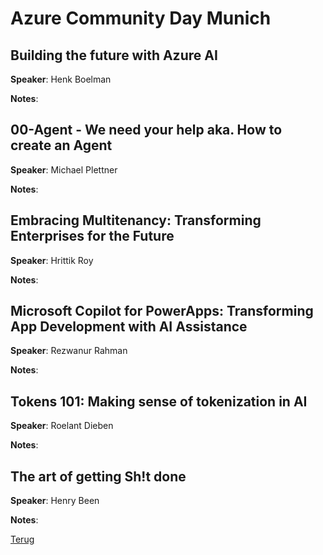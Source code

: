 # Azure Community Day Munich

## Building the future with Azure AI

**Speaker**: Henk Boelman

**Notes**: 


## 00-Agent - We need your help aka. How to create an Agent

**Speaker**: Michael Plettner

**Notes**: 


## Embracing Multitenancy: Transforming Enterprises for the Future

**Speaker**: Hrittik Roy

**Notes**: 


## Microsoft Copilot for PowerApps: Transforming App Development with AI Assistance

**Speaker**: Rezwanur Rahman

**Notes**: 


## Tokens 101: Making sense of tokenization in AI

**Speaker**: Roelant Dieben

**Notes**: 


## The art of getting Sh!t done

**Speaker**: Henry Been

**Notes**: 


[Terug](conferenties.md)
